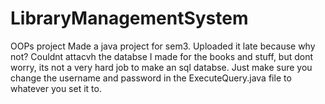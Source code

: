 # LibraryManagementSystem
OOPs project
Made a java project for sem3. Uploaded it late because why not?
Couldnt attacvh the databse I made for the books and stuff, but dont worry, its not a very hard job to make an sql databse. Just make sure you change the username and password in the ExecuteQuery.java file to whatever you set it to.

